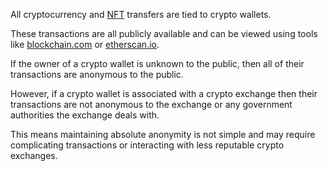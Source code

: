 All cryptocurrency and [NFT](#WhatIsAnNFT) transfers are tied to crypto wallets.

These transactions are all publicly available and can be viewed using tools like [blockchain.com](https://blockchain.com) or [etherscan.io](https://etherscan.io).

If the owner of a crypto wallet is unknown to the public, then all of their transactions are anonymous to the public.

However, if a crypto wallet is associated with a crypto exchange then their transactions are not anonymous to the exchange or any government authorities the exchange deals with.

This means maintaining absolute anonymity is not simple and may require complicating
transactions or interacting with less reputable crypto exchanges.
